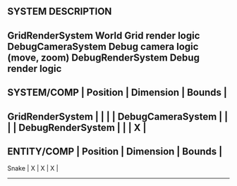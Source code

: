 SYSTEM                  DESCRIPTION
-------------------------------------------------------------------------------
GridRenderSystem        World Grid render logic
DebugCameraSystem       Debug camera logic (move, zoom)
DebugRenderSystem       Debug render logic
-------------------------------------------------------------------------------


SYSTEM/COMP         |  Position  | Dimension | Bounds |
------------------------------------------------------------------------------
GridRenderSystem    |            |           |        |
DebugCameraSystem   |            |           |        |
DebugRenderSystem   |            |           |    X   |
-------------------------------------------------------------------------------



ENTITY/COMP         |  Position  | Dimension | Bounds |
-------------------------------------------------------------------------------
Snake               |     X      |     X     |    X   |

-------------------------------------------------------------------------------